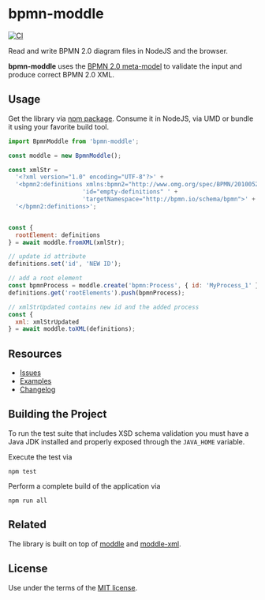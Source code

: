 # bpmn-moddle

[![CI](https://github.com/bpmn-io/bpmn-moddle/workflows/CI/badge.svg)](https://github.com/bpmn-io/bpmn-moddle/actions?query=workflow%3ACI)

Read and write BPMN 2.0 diagram files in NodeJS and the browser.

__bpmn-moddle__ uses the [BPMN 2.0 meta-model](http://www.omg.org/spec/BPMN/2.0/) to validate the input and produce correct BPMN 2.0 XML.


## Usage

Get the library via [npm package](https://www.npmjs.org/package/bpmn-moddle). Consume it in NodeJS, via UMD or bundle it using your favorite build tool.

```javascript
import BpmnModdle from 'bpmn-moddle';

const moddle = new BpmnModdle();

const xmlStr =
  '<?xml version="1.0" encoding="UTF-8"?>' +
  '<bpmn2:definitions xmlns:bpmn2="http://www.omg.org/spec/BPMN/20100524/MODEL" ' +
                     'id="empty-definitions" ' +
                     'targetNamespace="http://bpmn.io/schema/bpmn">' +
  '</bpmn2:definitions>';


const {
  rootElement: definitions
} = await moddle.fromXML(xmlStr);

// update id attribute
definitions.set('id', 'NEW ID');

// add a root element
const bpmnProcess = moddle.create('bpmn:Process', { id: 'MyProcess_1' });
definitions.get('rootElements').push(bpmnProcess);

// xmlStrUpdated contains new id and the added process
const {
  xml: xmlStrUpdated
} = await moddle.toXML(definitions);
```


## Resources

* [Issues](https://github.com/bpmn-io/bpmn-moddle/issues)
* [Examples](https://github.com/bpmn-io/bpmn-moddle/tree/master/test/spec/xml)
* [Changelog](./CHANGELOG.md)


## Building the Project

To run the test suite that includes XSD schema validation you must have a Java JDK installed and properly exposed through the `JAVA_HOME` variable.

Execute the test via

```
npm test
```

Perform a complete build of the application via

```
npm run all
```


## Related

The library is built on top of [moddle](https://github.com/bpmn-io/moddle) and [moddle-xml](https://github.com/bpmn-io/moddle-xml).


## License

Use under the terms of the [MIT license](http://opensource.org/licenses/MIT).
